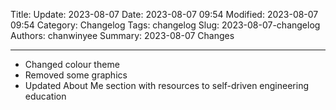 Title: Update: 2023-08-07
Date: 2023-08-07 09:54
Modified: 2023-08-07 09:54
Category: Changelog
Tags: changelog
Slug: 2023-08-07-changelog
Authors: chanwinyee
Summary: 2023-08-07 Changes

***

- Changed colour theme
- Removed some graphics
- Updated About Me section with resources to self-driven engineering education